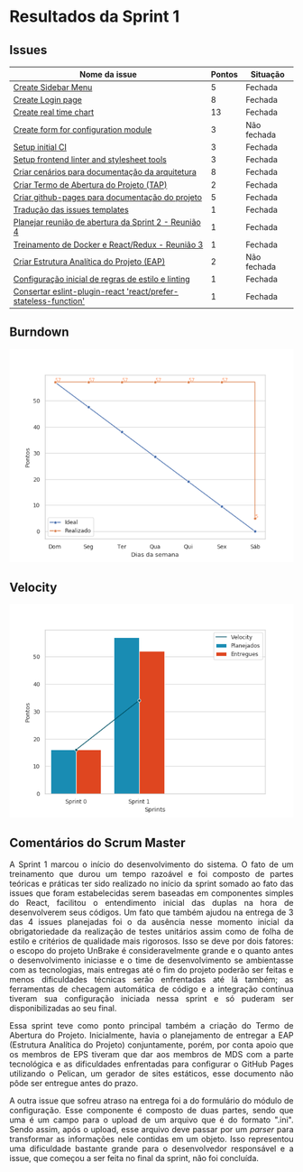 # Resultados da Sprint 1  

## Issues


|Nome da issue|Pontos|Situação|
|-----|-----|----|
|[Create Sidebar Menu](https://github.com/fga-eps-mds/2019.1-unbrake/issues/7)|5|Fechada|
|[Create Login page](https://github.com/fga-eps-mds/2019.1-unbrake/issues/8)|8|Fechada|
|[Create real time chart](https://github.com/fga-eps-mds/2019.1-unbrake/issues/11)|13|Fechada|
|[Create form for configuration module](https://github.com/fga-eps-mds/2019.1-unbrake/issues/9)|3|Não fechada|
|[Setup initial CI](https://github.com/fga-eps-mds/2019.1-unbrake/issues/13)|3|Fechada|
|[Setup frontend linter and stylesheet tools](https://github.com/fga-eps-mds/2019.1-unbrake/issues/18)|3|Fechada|
|[Criar cenários para documentação da arquitetura](https://github.com/fga-eps-mds/2019.1-unbrake/issues/20)|8|Fechada|
|[Criar Termo de Abertura do Projeto (TAP)](https://github.com/fga-eps-mds/2019.1-unbrake/issues/22)|2|Fechada|
|[Criar github-pages para documentação do projeto](https://github.com/fga-eps-mds/2019.1-unbrake/issues/24)|5|Fechada|
|[Tradução das issues templates](https://github.com/fga-eps-mds/2019.1-unbrake/issues/25)|1|Fechada|
|[Planejar reunião de abertura da Sprint 2 - Reunião 4](https://github.com/fga-eps-mds/2019.1-unbrake/issues/27)|1|Fechada|
|[Treinamento de Docker e React/Redux - Reunião 3](https://github.com/fga-eps-mds/2019.1-unbrake/issues/28)|1|Fechada|
|[Criar Estrutura Analítica do Projeto (EAP)](https://github.com/fga-eps-mds/2019.1-unbrake/issues/29)|2|Não fechada|
|[Configuração inicial de regras de estilo e linting](https://github.com/fga-eps-mds/2019.1-unbrake/issues/30)|1|Fechada|
|[Consertar eslint-plugin-react 'react/prefer-stateless-function'](https://github.com/fga-eps-mds/2019.1-unbrake/issues/35)|1|Fechada|


## Burndown

![sprint_1](/images/sprint1.png)

## Velocity
![velocity_1](/images/velocity1.png)

## Comentários do Scrum Master

<p align="justify">
A Sprint 1 marcou o início do desenvolvimento do sistema. O fato de um treinamento que durou um tempo razoável e foi composto de partes teóricas e práticas ter sido realizado no início da sprint somado ao fato das issues que foram estabelecidas serem baseadas em componentes simples do React, facilitou o entendimento inicial das duplas na hora de desenvolverem seus códigos. Um fato que também ajudou na entrega de 3 das 4 issues planejadas foi o da ausência nesse momento inicial da obrigatoriedade da realização de testes unitários assim como de folha de estilo e critérios de qualidade mais rigorosos. Isso se deve por dois fatores: o escopo do projeto UnBrake é consideravelmente grande e o quanto antes o desenvolvimento iniciasse e o time de desenvolvimento se ambientasse com as tecnologias, mais entregas até o fim do projeto poderão ser feitas e menos dificuldades técnicas serão enfrentadas até lá também; as ferramentas de checagem automática de código e a integração contínua tiveram sua configuração iniciada nessa sprint e só puderam ser disponibilizadas ao seu final.
</p>
<p align="justify">
Essa sprint teve como ponto principal também a criação do Termo de Abertura do Projeto. Inicialmente, havia o planejamento de entregar a EAP (Estrutura Analítica do Projeto) conjuntamente, porém, por conta apoio que os membros de EPS tiveram que dar aos membros de MDS com a parte tecnológica e as dificuldades enfrentadas para configurar o GitHub Pages utilizando o Pelican, um gerador de sites estáticos, esse documento não pôde ser entregue antes do prazo.
</p>


<p align="justify">
A outra issue que sofreu atraso na entrega foi a do formulário do módulo de configuração. Esse componente é composto de duas partes, sendo que uma é um campo para o upload de um arquivo que é do formato ".ini". Sendo assim, após o upload, esse arquivo deve passar por um <i>parser</i> para transformar as informações nele contidas em um objeto. Isso representou uma dificuldade bastante grande para o desenvolvedor responsável e a issue, que começou a ser feita no final da sprint, não foi concluída.
</p>


